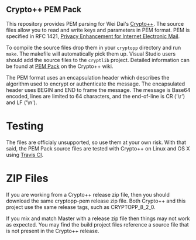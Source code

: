 ## Crypto++ PEM Pack

This repository provides PEM parsing for Wei Dai's [Crypto++](https://github.com/weidai11/cryptopp). The source files allow you to read and write keys and parameters in PEM format. PEM is specified in RFC 1421, [Privacy Enhancement for Internet Electronic Mail](https://www.ietf.org/rfc/rfc1421.txt).

To compile the source files drop them in your `cryptopp` directory and run `make`. The makefile will automatically pick them up. Visual Studio users should add the source files to the `cryptlib` project. Detailed information can be found at [PEM Pack](https://www.cryptopp.com/wiki/PEM_Pack) on the Crypto++ wiki.

The PEM format uses an encapsulation header which describes the algorithm used to encrypt or authenticate the message. The encapsulated header uses BEGIN and END to frame the message. The message is Base64 encoded, lines are limited to 64 characters, and the end-of-line is CR ('\r') and LF ('\n').

# Testing

The files are officialy unsupported, so use them at your own risk. With that said, the PEM Pack source files are tested with Crypto++ on Linux and OS X using [Travis CI](https://github.com/weidai11/cryptopp/blob/master/.travis.yml).

# ZIP Files

If you are working from a Crypto++ release zip file, then you should download the same cryptopp-pem release zip file. Both Crypto++ and this project use the same release tags, such as CRYPTOPP_8_2_0.

If you mix and match Master with a release zip file then things may not work as expected. You may find the build project files reference a source file that is not present in the Crypto++ release.
